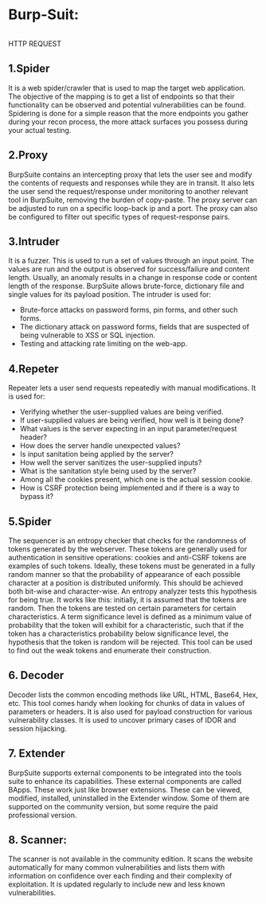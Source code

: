 ﻿# Burp-Suit:

`                                                                                                                            `HTTP REQUEST
## 1.Spider
It is a web spider/crawler that is used to map the target web application. The objective of the mapping is to get a list of endpoints so that their functionality can be observed and potential vulnerabilities can be found. Spidering is done for a simple reason that the more endpoints you gather during your recon process, the more attack surfaces you possess during your actual testing.
## 2.Proxy
BurpSuite contains an intercepting proxy that lets the user see and modify the contents of requests and responses while they are in transit. It also lets the user send the request/response under monitoring to another relevant tool in BurpSuite, removing the burden of copy-paste. The proxy server can be adjusted to run on a specific loop-back ip and a port. The proxy can also be configured to filter out specific types of request-response pairs.
## 3.Intruder
It is a fuzzer. This is used to run a set of values through an input point. The values are run and the output is observed for success/failure and content length. Usually, an anomaly results in a change in response code or content length of the response. BurpSuite allows brute-force, dictionary file and single values for its payload position. The intruder is used for:

- Brute-force attacks on password forms, pin forms, and other such forms.
- The dictionary attack on password forms, fields that are suspected of being vulnerable to XSS or SQL injection.
- Testing and attacking rate limiting on the web-app.
## 4.Repeter
Repeater lets a user send requests repeatedly with manual modifications. It is used for:

- Verifying whether the user-supplied values are being verified.
- If user-supplied values are being verified, how well is it being done?
- What values is the server expecting in an input parameter/request header?
- How does the server handle unexpected values?
- Is input sanitation being applied by the server?
- How well the server sanitizes the user-supplied inputs?
- What is the sanitation style being used by the server?
- Among all the cookies present, which one is the actual session cookie.
- How is CSRF protection being implemented and if there is a way to bypass it?
## 5.Spider
The sequencer is an entropy checker that checks for the randomness of tokens generated by the webserver. These tokens are generally used for authentication in sensitive operations: cookies and anti-CSRF tokens are examples of such tokens. Ideally, these tokens must be generated in a fully random manner so that the probability of appearance of each possible character at a position is distributed uniformly. This should be achieved both bit-wise and character-wise. An entropy analyzer tests this hypothesis for being true. It works like this: initially, it is assumed that the tokens are random. Then the tokens are tested on certain parameters for certain characteristics. A term significance level is defined as a minimum value of probability that the token will exhibit for a characteristic, such that if the token has a characteristics probability below significance level, the hypothesis that the token is random will be rejected. This tool can be used to find out the weak tokens and enumerate their construction.
## 6. Decoder
Decoder lists the common encoding methods like URL, HTML, Base64, Hex, etc. This tool comes handy when looking for chunks of data in values of parameters or headers. It is also used for payload construction for various vulnerability classes. It is used to uncover primary cases of IDOR and session hijacking.
## 7. Extender
BurpSuite supports external components to be integrated into the tools suite to enhance its capabilities. These external components are called BApps. These work just like browser extensions. These can be viewed, modified, installed, uninstalled in the Extender window. Some of them are supported on the community version, but some require the paid professional version.
## 8. Scanner:
The scanner is not available in the community edition. It scans the website automatically for many common vulnerabilities and lists them with information on confidence over each finding and their complexity of exploitation. It is updated regularly to include new and less known vulnerabilities.


